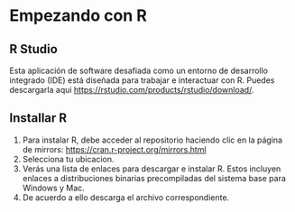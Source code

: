 # Empezando con R 

## R Studio 
Esta aplicación de software desafiada como un entorno de desarrollo integrado (IDE) está diseñada para trabajar e interactuar con R. Puedes descargarla aqui https://rstudio.com/products/rstudio/download/. 

## Installar R 

1. Para instalar R, debe acceder al repositorio haciendo clic en la página de mirrors: https://cran.r-project.org/mirrors.html
2. Selecciona tu ubicacion. 
3. Verás una lista de enlaces para descargar e instalar R. Estos incluyen enlaces a distribuciones binarias precompiladas del sistema base para Windows y Mac. 
4. De acuerdo a ello descarga el archivo correspondiente.




